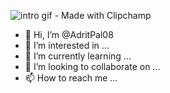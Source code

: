 ![intro gif - Made with Clipchamp](https://user-images.githubusercontent.com/73035728/208732065-2e401140-6efc-47fd-9069-109584944eea.gif)

- 👋 Hi, I’m @AdritPal08
- 👀 I’m interested in ...
- 🌱 I’m currently learning ...
- 💞️ I’m looking to collaborate on ...
- 📫 How to reach me ...

<!---
AdritPal08/AdritPal08 is a ✨ special ✨ repository because its `README.md` (this file) appears on your GitHub profile.
You can click the Preview link to take a look at your changes.
--->
